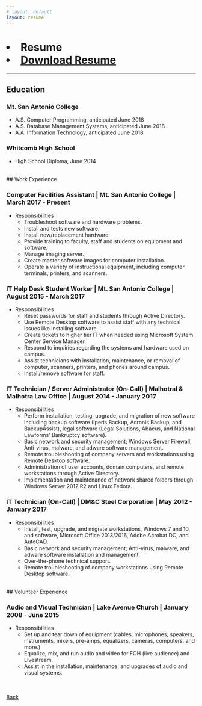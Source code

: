 ```yaml
---
# layout: default
layout: resume
---
```


<h1>
    <li>Resume</li>
    <li><a href="/">Download Resume</a></li> <!-- add file for download-->
    <!-- TODO: Need to make sure that these actually align -->
</h1>

* * *

## Education

### Mt. San Antonio College

*   A.S. Computer Programming, anticipated June 2018
*   A.S. Database Management Systems, anticipated June 2018
*   A.A. Information Technology, anticipated June 2018

### Whitcomb High School

*   High School Diploma, June 2014

<br>
## Work Experience

### **Computer Facilities Assistant** | Mt. San Antonio College | March 2017 - Present
- Responsibilities
    - Troubleshoot software and hardware problems.
    - Install and tests new software.
    - Install new/replacement hardware.
    -  Provide training to faculty, staff and students on equipment and software.
    - Manage imaging server.
    - Create master software images for computer installation.
    - Operate a variety of instructional equipment, including computer terminals, printers, and scanners.

### **IT Help Desk Student Worker** | Mt. San Antonio College | August 2015 - March 2017
- Responsibilities
    - Reset passwords for staff and students through Active Directory.
    - Use Remote Desktop software to assist staff with any technical issues like installing software.
    - Create tickets to higher tier IT when needed using Microsoft System Center Service Manager.
    - Respond to inquiries regarding the systems and hardware used on campus.
    - Assist technicians with installation, maintenance, or removal of computer, scanners, printers, and phones around campus.
    - Install/remove software for staff.

### **IT Technician / Server Administrator (On-Call)** | Malhotral & Malhotra Law Office | August 2014 - January 2017
- Responsibilities
    - Perform installation, testing, upgrade, and migration of new software including backup software (Iperis Backup, Acronis Backup, and BackupAssist), legal software (Legal Solutions, Abacus, and National Lawforms’ Bankruptcy software). 
    - Basic network and security management; Windows Server Firewall, Anti-virus, malware, and adware software management.
    - Remote troubleshooting of company servers and workstations using Remote Desktop software.
    - Administration of user accounts, domain computers, and remote workstations through Active Directory.
    - Implementation and maintenance of network shared folders through Windows Server 2012 R2 and Linux Fedora.

### **IT Technician (On-Call)** | DM&C Steel Corporation | May 2012 - January 2017
- Responsibilities
    - Install, test, upgrade, and migrate workstations, Windows 7 and 10, and software, Microsoft Office 2013/2016, Adobe Acrobat DC, and AutoCAD.
    - Basic network and security management; Anti-virus, malware, and adware software installation and management.
    - Over-the-phone technical support.
    - Remote troubleshooting of company workstations using Remote Desktop software.

<br>
## Volunteer Experience

### **Audio and Visual Technician** | Lake Avenue Church | January 2008 - June 2015
- Responsibilities
    - Set up and tear down of equipment (cables, microphones, speakers, instruments, mixers, pre-amps, equalizers, cameras, computers, and more.)
    - Equalize, mix, and run audio and video for FOH (live audience) and Livestream. 
    - Assist in the installation, maintenance, and upgrades of audio and visual systems. 



<br><br>
[Back](./)

